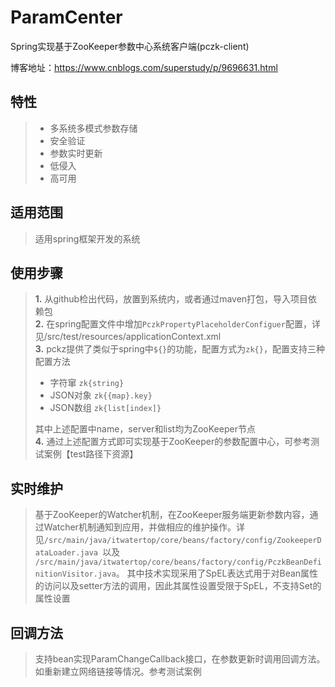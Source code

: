 # ParamCenter

Spring实现基于ZooKeeper参数中心系统客户端(pczk-client)

博客地址：https://www.cnblogs.com/superstudy/p/9696631.html

## 特性
> * 多系统多模式参数存储
> * 安全验证
> * 参数实时更新
> * 低侵入
> * 高可用

## 适用范围
> 适用spring框架开发的系统

## 使用步骤
> **1.** 从github检出代码，放置到系统内，或者通过maven打包，导入项目依赖包<br/>
> **2.** 在spring配置文件中增加`PczkPropertyPlaceholderConfiguer`配置，详见/src/test/resources/applicationContext.xml<br/>
> **3.** pckz提供了类似于spring中`${}`的功能，配置方式为`zk{}`，配置支持三种配置方法<ul><li>字符窜 `zk{string}`</li><li>JSON对象 `zk{{map}.key}`</li><li>JSON数组 `zk{list[index]}`</li></ul>其中上述配置中name，server和list均为ZooKeeper节点<br/>
> **4.** 通过上述配置方式即可实现基于ZooKeeper的参数配置中心，可参考测试案例【test路径下资源】

## 实时维护
> 基于ZooKeeper的Watcher机制，在ZooKeeper服务端更新参数内容，通过Watcher机制通知到应用，并做相应的维护操作。详见`/src/main/java/itwatertop/core/beans/factory/config/ZookeeperDataLoader.java `以及 `/src/main/java/itwatertop/core/beans/factory/config/PczkBeanDefinitionVisitor.java`。
其中技术实现采用了SpEL表达式用于对Bean属性的访问以及setter方法的调用，因此其属性设置受限于SpEL，不支持Set的属性设置

## 回调方法
> 支持bean实现ParamChangeCallback接口，在参数更新时调用回调方法。如重新建立网络链接等情况。参考测试案例
